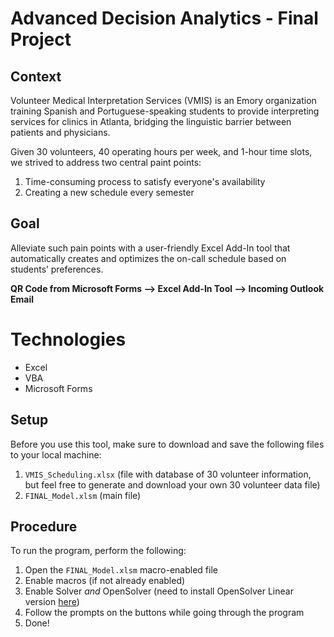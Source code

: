 # Advanced Decision Analytics - Final Project

## Context
Volunteer Medical Interpretation Services (VMIS) is an Emory organization training Spanish and Portuguese-speaking students to provide interpreting services for clinics in Atlanta, bridging the linguistic barrier between patients and physicians.

Given 30 volunteers, 40 operating hours per week, and 1-hour time slots, we strived to address two central paint points:
  1. Time-consuming process to satisfy everyone's availability
  2. Creating a new schedule every semester

## Goal
Alleviate such pain points with a user-friendly Excel Add-In tool that automatically creates and optimizes the on-call schedule based on students’ preferences.

  **QR Code from Microsoft Forms --> Excel Add-In Tool --> Incoming Outlook Email**

# Technologies
* Excel
* VBA
* Microsoft Forms

## Setup
Before you use this tool, make sure to download and save the following files to your local machine:
  1. `VMIS_Scheduling.xlsx` (file with database of 30 volunteer information, but feel free to generate and download your own 30 volunteer data file)
  2. `FINAL_Model.xlsm` (main file)

## Procedure
To run the program, perform the following:
  1. Open the `FINAL_Model.xlsm` macro-enabled file
  2. Enable macros (if not already enabled)
  3. Enable Solver _and_ OpenSolver (need to install OpenSolver Linear version [here](https://opensolver.org/installing-opensolver/))
  4. Follow the prompts on the buttons while going through the program
  5. Done!
